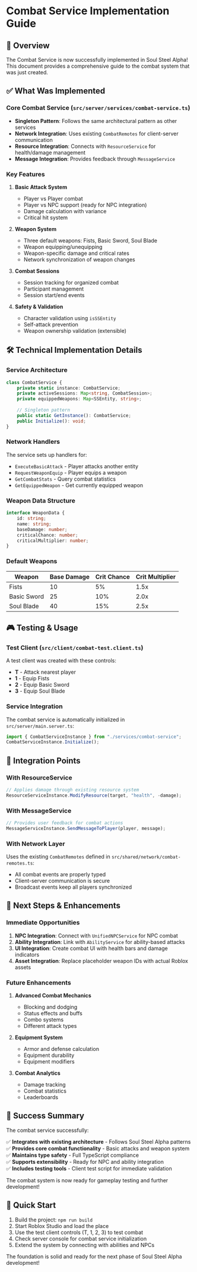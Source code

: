 # Combat Service Implementation Guide

## 🎯 Overview

The Combat Service is now successfully implemented in Soul Steel Alpha! This document provides a comprehensive guide to the combat system that was just created.

## ✅ What Was Implemented

### Core Combat Service (`src/server/services/combat-service.ts`)

- **Singleton Pattern**: Follows the same architectural pattern as other services
- **Network Integration**: Uses existing `CombatRemotes` for client-server communication
- **Resource Integration**: Connects with `ResourceService` for health/damage management
- **Message Integration**: Provides feedback through `MessageService`

### Key Features

1. **Basic Attack System**
   - Player vs Player combat
   - Player vs NPC support (ready for NPC integration)
   - Damage calculation with variance
   - Critical hit system

2. **Weapon System**
   - Three default weapons: Fists, Basic Sword, Soul Blade
   - Weapon equipping/unequipping
   - Weapon-specific damage and critical rates
   - Network synchronization of weapon changes

3. **Combat Sessions**
   - Session tracking for organized combat
   - Participant management
   - Session start/end events

4. **Safety & Validation**
   - Character validation using `isSSEntity`
   - Self-attack prevention
   - Weapon ownership validation (extensible)

## 🛠️ Technical Implementation Details

### Service Architecture

```typescript
class CombatService {
    private static instance: CombatService;
    private activeSessions: Map<string, CombatSession>;
    private equippedWeapons: Map<SSEntity, string>;
    
    // Singleton pattern
    public static GetInstance(): CombatService;
    public Initialize(): void;
}
```

### Network Handlers

The service sets up handlers for:
- `ExecuteBasicAttack` - Player attacks another entity
- `RequestWeaponEquip` - Player equips a weapon
- `GetCombatStats` - Query combat statistics
- `GetEquippedWeapon` - Get currently equipped weapon

### Weapon Data Structure

```typescript
interface WeaponData {
    id: string;
    name: string;
    baseDamage: number;
    criticalChance: number;
    criticalMultiplier: number;
}
```

### Default Weapons

| Weapon | Base Damage | Crit Chance | Crit Multiplier |
|--------|-------------|-------------|-----------------|
| Fists | 10 | 5% | 1.5x |
| Basic Sword | 25 | 10% | 2.0x |
| Soul Blade | 40 | 15% | 2.5x |

## 🎮 Testing & Usage

### Test Client (`src/client/combat-test.client.ts`)

A test client was created with these controls:
- **T** - Attack nearest player
- **1** - Equip Fists
- **2** - Equip Basic Sword  
- **3** - Equip Soul Blade

### Service Integration

The combat service is automatically initialized in `src/server/main.server.ts`:

```typescript
import { CombatServiceInstance } from "./services/combat-service";
CombatServiceInstance.Initialize();
```

## 🔗 Integration Points

### With ResourceService

```typescript
// Applies damage through existing resource system
ResourceServiceInstance.ModifyResource(target, "health", -damage);
```

### With MessageService

```typescript
// Provides user feedback for combat actions
MessageServiceInstance.SendMessageToPlayer(player, message);
```

### With Network Layer

Uses the existing `CombatRemotes` defined in `src/shared/network/combat-remotes.ts`:
- All combat events are properly typed
- Client-server communication is secure
- Broadcast events keep all players synchronized

## 🚀 Next Steps & Enhancements

### Immediate Opportunities

1. **NPC Integration**: Connect with `UnifiedNPCService` for NPC combat
2. **Ability Integration**: Link with `AbilityService` for ability-based attacks
3. **UI Integration**: Create combat UI with health bars and damage indicators
4. **Asset Integration**: Replace placeholder weapon IDs with actual Roblox assets

### Future Enhancements

1. **Advanced Combat Mechanics**
   - Blocking and dodging
   - Status effects and buffs
   - Combo systems
   - Different attack types

2. **Equipment System**
   - Armor and defense calculation
   - Equipment durability
   - Equipment modifiers

3. **Combat Analytics**
   - Damage tracking
   - Combat statistics
   - Leaderboards

## 🎉 Success Summary

The combat service successfully:

✅ **Integrates with existing architecture** - Follows Soul Steel Alpha patterns  
✅ **Provides core combat functionality** - Basic attacks and weapon system  
✅ **Maintains type safety** - Full TypeScript compliance  
✅ **Supports extensibility** - Ready for NPC and ability integration  
✅ **Includes testing tools** - Client test script for immediate validation  

The combat system is now ready for gameplay testing and further development!

## 🔧 Quick Start

1. Build the project: `npm run build`
2. Start Roblox Studio and load the place
3. Use the test client controls (T, 1, 2, 3) to test combat
4. Check server console for combat service initialization
5. Extend the system by connecting with abilities and NPCs

The foundation is solid and ready for the next phase of Soul Steel Alpha development!
